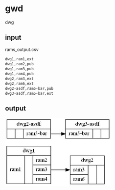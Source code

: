 # gwd
dwg

## input
rams_output.csv
```
dwg1,ram1,ext
dwg1,ram2,pub
dwg1,ram3,pub
dwg1,ram4,pub
dwg2,ram3,ext
dwg2,ram6,ext
dwg2-asdf,ram5-bar,pub
dwg3-asdf,ram5-bar,ext

```

## output
![](sample1.jpg)